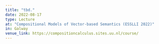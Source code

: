 ```yaml
---
title: "tbd."
date: 2022-08-17
type: Lecture
at: "Compositional Models of Vector-based Semantics (ESSLLI 2022)"
in: Galway
venue_link: https://compositioncalculus.sites.uu.nl/course/
---
```

